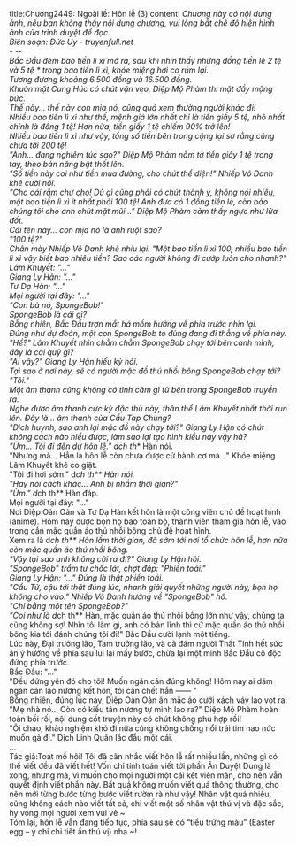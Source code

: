 title:Chương2449: Ngoài lề: Hôn lễ (3)
content:
*Chương này có nội dung ảnh, nếu bạn không thấy nội dung chương, vui lòng bật chế độ hiện hình ảnh của trình duyệt để đọc.<br>Biên soạn: Đức Uy - truyenfull.net<br>- --<br>Bắc Đẩu đem bao tiền lì xì mở ra, sau khi nhìn thấy những đồng tiền lẻ 2 tệ và 5 tệ * trong bao tiền lì xì, khóe miệng hơi co rúm lại.<br>*Tương đương khoảng 6.500 đồng và 16.500 đồng.<br>Khuôn mặt Cung Húc có chút vặn vẹo, Diệp Mộ Phàm thì mặt đầy mộng bức.<br>Thế này... thế này con mịa nó, cũng quá xem thường người khác đi!<br>Nhiều bao tiền lì xì như thế, mệnh giá lớn nhất chỉ là tiền giấy 5 tệ, nhỏ nhất chính là đồng 1 tệ! Hơn nữa, tiền giấy 1 tệ chiếm 90% trở lên!<br>Nhiều bao tiền lì xì như vậy, tổng số tiền bên trong cộng lại sợ rằng cũng chưa tới 200 tệ!<br>"Anh... đang nghiêm túc sao?" Diệp Mộ Phàm nắm tờ tiền giấy 1 tệ trong tay, theo bản năng bật thốt lên.<br>"Số tiền này coi như tiền mua đường, cho chút thể diện!" Nhiếp Vô Danh khẽ cười nói.<br>"Cho cái rắm chứ cho! Dù gì cũng phải có chút thành ý, không nói nhiều, một bao tiền lì xì ít nhất phải 100 tệ! Anh đưa có 1 đồng tiền lẻ, còn bảo chúng tôi cho anh chút mặt mũi..." Diệp Mộ Phàm cảm thấy ngực như lửa đốt.<br>Cái tên này... con mịa nó là anh ruột sao?<br>"100 tệ?"<br>Chân mày Nhiếp Vô Danh khẽ nhíu lại: "Một bao tiền lì xì 100, nhiều bao tiền lì xì vậy biết bao nhiêu tiền? Sao các người không đi cướp luôn cho nhanh?"<br>Lâm Khuyết: "..."<br>Giang Ly Hận: "..."<br>Tư Dạ Hàn: "..."<br>Mọi người tại đây: "..."<br>"Con bà nó, SpongeBob!"<br>SpongeBob là cái gì?<br>Bỗng nhiên, Bắc Đẩu trợn mắt há mồm hướng về phía trước nhìn lại.<br>Đúng như dự đoán, một con SpongeBob to đùng đang đi thẳng về phía này.<br>"Hể?" Lâm Khuyết nhìn chằm chằm SpongeBob chạy tới bên cạnh mình, đây là cái quỷ gì?<br>"Ai vậy?" Giang Ly Hận hiếu kỳ hỏi.<br>Tại sao ở nơi này, sẽ có người mặc đồ thú nhồi bông SpongeBob chạy tới?<br>"Tôi."<br>Một âm thanh cũng không có tình cảm gì từ bên trong SpongeBob truyền ra.<br>Nghe được âm thanh cực kỳ đặc thù này, thân thể Lâm Khuyết nhất thời run lên. Đây là... âm thanh của Cẩu Tạp Chủng?<br>"Dịch huynh, sao anh lại mặc đồ này chạy tới?" Giang Ly Hận có chút không cách nào hiểu được, làm sao lại tạo hình kiểu này vậy hả?<br>"Ừm... Tôi đi đến dự hôn lễ." d*ch th** Hàn nói.<br>"Nhưng mà... Hẳn là hôn lễ còn chưa được cử hành cơ mà..." Khóe miệng Lâm Khuyết khẽ co giật.<br>"Tôi đi hơi sớm." d*ch th** Hàn nói.<br>"Hay nói cách khác... Anh bị nhầm thời gian?"<br>"Ừm." d*ch th** Hàn đáp.<br>Mọi người tại đây: "..."<br>Nơi Diệp Oản Oản và Tư Dạ Hàn kết hôn là một công viên chủ đề hoạt hình (anime). Hôm nay được bọn họ bao toàn bộ, thành viên tham gia hôn lễ, vào trong cần mặc quần áo thú nhồi bông chủ đề hoạt hình.<br>Xem ra là d*ch th** Hàn lầm thời gian, đã sớm tới nơi tổ chức hôn lễ, hơn nữa còn mặc quần áo thú nhồi bông.<br>"Vậy tại sao anh không cởi ra đi?" Giang Ly Hận hỏi.<br>"SpongeBob" trầm tư chốc lát, chợt đáp: "Phiền toái."<br>Giang Ly Hận: "..." Đúng là thật phiền toái.<br>"Cẩu Tử, cậu tới thật đúng lúc, nhanh giải quyết những người này, bọn họ không cho vào." Nhiếp Vô Danh hướng về "SpongeBob" hô.<br>"Chỉ bằng một tên SpongeBob?"<br>"Coi như là d*ch th** Hàn, mặc quần áo thú nhồi bông lớn như vậy, chúng ta cũng không sợ! Nhìn tôi làm gì, anh có bản lĩnh thì cứ mặc quần áo thú nhồi bông kia tới đánh chúng tôi đi!" Bắc Đẩu cười lạnh một tiếng.<br>Lúc này, Đại trưởng lão, Tam trưởng lão, và cả đám người Thất Tinh hết sức ăn ý hướng về phía sau lui lại mấy bước, chừa lại một mình Bắc Đẩu cô độc đứng phía trước.<br>Bắc Đẩu: "..."<br>"Đều đứng yên đó cho tôi! Muốn ngăn cản đúng không! Hôm nay ai dám ngăn cản lão nương kết hôn, tôi cắn chết hắn —— "<br>Bỗng nhiên, đúng lúc này, Diệp Oản Oản ăn mặc áo cưới xách váy lao vọt ra.<br>"Mẹ nhà nó... Còn có kiểu tân nương tự mình lao ra?" Diệp Mộ Phàm hoàn toàn bối rối, nội dung cốt truyện này có chút không phù hợp rồi!<br>"Ôi chao, khảo nghiệm khó đi nữa cũng không chống nổi trái tim nao nức muốn gả đi." Dịch Linh Quân lắc đầu một cái.<br>...<br>Tác giả:Toát mồ hôi! Tôi đã cân nhắc viết hôn lễ rất nhiều lần, những gì có thể viết đều đã viết hết! Vốn chỉ tính toán viết tới phần Ân Duyệt Dung là xong, nhưng mà, vì muốn cho mọi người một cái kết viên mãn, cho nên vẫn quyết định viết phần này. Bất quá không muốn viết quá thông thường, cho nên mới từng bước từng bước viết rườm rà như vậy! Nhân vật quá nhiều, cũng không cách nào viết tất cả, chỉ viết một số nhân vật thú vị và đặc sắc, hy vọng mọi người xem vui vẻ ~<br>Tóm lại, hôn lễ vẫn đang tiếp tục, phía sau sẽ có “tiểu trứng màu” (Easter egg – ý chỉ chi tiết ẩn thú vị) nha ~!